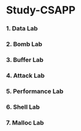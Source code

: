 # Study-CSAPP

### 1. Data Lab
### 2. Bomb Lab
### 3. Buffer Lab
### 4. Attack Lab
### 5. Performance Lab
### 6. Shell Lab
### 7. Malloc Lab
